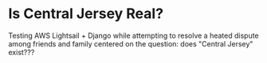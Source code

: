 # Is Central Jersey Real?

Testing AWS Lightsail + Django while attempting to resolve a heated dispute 
among friends and family centered on the question: does "Central Jersey" 
exist???

